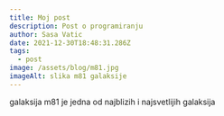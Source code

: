 ```yaml
---
title: Moj post
description: Post o programiranju
author: Sasa Vatic
date: 2021-12-30T18:48:31.286Z
tags:
  - post
image: /assets/blog/m81.jpg
imageAlt: slika m81 galaksije
---
```

galaksija m81 je jedna od najblizih i najsvetlijih galaksija
